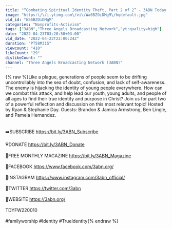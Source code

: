 ```yaml
---
title: "“Combating Spiritual Identity Theft, Part 2 of 2” - 3ABN Today Family Worship  (TDYFW220010)"
image: "https:\/\/i.ytimg.com\/vi\/Wa6BZOiDMgM\/hqdefault.jpg"
vid_id: "Wa6BZOiDMgM"
categories: "Nonprofits-Activism"
tags: ["3ABN","Three Angels Broadcasting Network","yt:quality=high"]
date: "2022-04-23T03:20:58+03:00"
vid_date: "2022-04-22T22:00:24Z"
duration: "PT58M31S"
viewcount: "410"
likeCount: "29"
dislikeCount: ""
channel: "Three Angels Broadcasting Network (3ABN)"
---
```

{% raw %}Like a plague, generations of people seem to be drifting uncontrollably into the sea of doubt, confusion, and lack of self-awareness. The enemy is hijacking the identity of young people everywhere. How can we combat this attack, and help lead our youth, young adults, and people of all ages to find their true identity and purpose in Christ? Join us for part two of a powerful reflection and discussion on this most relevant topic! Hosted by Ryan &amp; Stephanie Day. Guests: Brandon &amp; Jamica Armstrong, Ben Lingle, and Pamela Hernandez.<br /><br /><br />➡️SUBSCRIBE  <a rel="nofollow" target="blank" href="https://bit.ly/3ABN_Subscribe">https://bit.ly/3ABN_Subscribe</a><br /><br />💗DONATE <a rel="nofollow" target="blank" href="https://bit.ly/3ABN_Donate">https://bit.ly/3ABN_Donate</a><br /><br />📗FREE MONTHLY MAGAZINE <a rel="nofollow" target="blank" href="https://bit.ly/3ABN_Magazine">https://bit.ly/3ABN_Magazine</a><br /><br />🔗FACEBOOK <a rel="nofollow" target="blank" href="https://www.facebook.com/3abn.org/">https://www.facebook.com/3abn.org/</a><br /><br />🔗INSTAGRAM <a rel="nofollow" target="blank" href="https://www.instagram.com/3abn_official/">https://www.instagram.com/3abn_official/</a><br /><br />🔗TWITTER <a rel="nofollow" target="blank" href="https://twitter.com/3abn">https://twitter.com/3abn</a><br /><br />🔗WEBSITE <a rel="nofollow" target="blank" href="https://3abn.org/">https://3abn.org/</a><br /><br />TDYFW220010 <br /><br />#familyworship #Identity #TrueIdentity{% endraw %}
